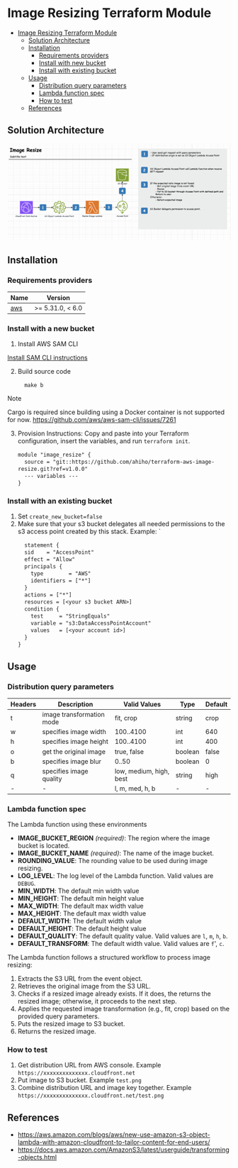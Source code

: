 # Image Resizing Terraform Module

- [Image Resizing Terraform Module](#image-resizing-terraform-module)
  - [Solution Architecture](#solution-architecture)
  - [Installation](#installation)
    - [Requirements providers](#requirements-providers)
    - [Install with new bucket](#install-with-new-bucket)
    - [Install with existing bucket](#install-with-existing-bucket)
  - [Usage](#usage)
    - [Distribution query parameters](#distribution-query-parameters)
    - [Lambda function spec](#lambda-function-spec)
    - [How to test](#how-to-test)
  - [References](#references)

## Solution Architecture

![alt text](./docs/flow.png)

## Installation
### Requirements providers

| Name                                              | Version          |
| ------------------------------------------------- | ---------------- |
| <a name="provider_aws"></a> [aws](#provider\_aws) | >= 5.31.0, < 6.0 |


### Install with a new bucket
1. Install AWS SAM CLI

[Install SAM CLI instructions](https://docs.aws.amazon.com/serverless-application-model/latest/developerguide/install-sam-cli.html#install-sam-cli-instructions)

2. Build source code

    ```
      make b
    ```

> [!NOTE]  
> Cargo is required since building using a Docker container is not supported for now. https://github.com/aws/aws-sam-cli/issues/7261

3. Provision Instructions: Copy and paste into your Terraform configuration, insert the variables, and run `terraform init`.
    ```
    module "image_resize" {
      source = "git::https://github.com/ahiho/terraform-aws-image-resize.git?ref=v1.0.0"
      --- variables ---
    }
    ```
### Install with an existing bucket
1. Set `create_new_bucket=false`
2. Make sure that your s3 bucket delegates all needed permissions to the s3 access point created by this stack. Example: `
    ```
      statement {
      sid    = "AccessPoint"
      effect = "Allow"
      principals {
        type        = "AWS"
        identifiers = ["*"]
      }
      actions = ["*"]
      resources = [<your s3 bucket ARN>]
      condition {
        test     = "StringEquals"
        variable = "s3:DataAccessPointAccount"
        values   = [<your account id>]
      }
    }
    ```
## Usage

### Distribution query parameters

| Headers   | Description               | Valid Values            | Type    | Default |
| --------- | ------------------------- | ----------------------- | ------- | ------- |
| t         | image transformation mode | fit, crop               | string  | crop    |
| w         | specifies image width     | 100..4100               | int     | 640     |
| h         | specifies image height    | 100..4100               | int     | 400     |
| o         | get the original image    | true, false             | boolean | false   |
| b         | specifies image blur      | 0..50                   | boolean | 0       |
| q         | specifies image quality   | low, medium, high, best | string  | high    |
| -         | -                         | l, m, med, h, b         | -       | -       |

### Lambda function spec

The Lambda function using these environments

- **IMAGE_BUCKET_REGION** _(required)_: The region where the image bucket is located.
- **IMAGE_BUCKET_NAME** _(required)_: The name of the image bucket.
- **ROUNDING_VALUE**: The rounding value to be used during image resizing.
- **LOG_LEVEL**: The log level of the Lambda function. Valid values are `DEBUG`.
- **MIN_WIDTH**: The default min width value
- **MIN_HEIGHT**: The default min height value
- **MAX_WIDTH**: The default max width value
- **MAX_HEIGHT**: The default max width value
- **DEFAULT_WIDTH**: The default width value
- **DEFAULT_HEIGHT**: The default height value
- **DEFAULT_QUALITY**: The default quality value. Valid values are `l`, `m`, `h`, `b`.
- **DEFAULT_TRANSFORM**: The default width value. Valid values are `f`', `c`.

The Lambda function follows a structured workflow to process image resizing:

1. Extracts the S3 URL from the event object.
2. Retrieves the original image from the S3 URL.
3. Checks if a resized image already exists. If it does, the returns the resized image; otherwise, it proceeds to the next step.
4. Applies the requested image transformation (e.g., fit, crop) based on the provided query parameters.
5. Puts the resized image to S3 bucket.
6. Returns the resized image.

### How to test
1. Get distribution URL from AWS console. Example `https://xxxxxxxxxxxxxx.cloudfront.net`
2. Put image to S3 bucket. Example `test.png`
3. Combine distribution URL and image key together. Example `https://xxxxxxxxxxxxxx.cloudfront.net/test.png`

## References

- https://aws.amazon.com/blogs/aws/new-use-amazon-s3-object-lambda-with-amazon-cloudfront-to-tailor-content-for-end-users/
- https://docs.aws.amazon.com/AmazonS3/latest/userguide/transforming-objects.html
